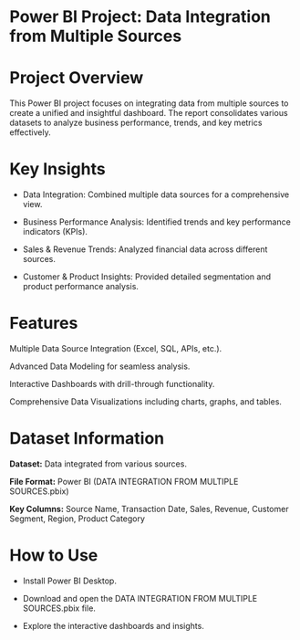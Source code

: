 # Power BI Project: Data Integration from Multiple Sources

# Project Overview

This Power BI project focuses on integrating data from multiple sources to create a unified and insightful dashboard. The report consolidates various datasets to analyze business performance, trends, and key metrics effectively.

# Key Insights

* Data Integration: Combined multiple data sources for a comprehensive view.

* Business Performance Analysis: Identified trends and key performance indicators (KPIs).

* Sales & Revenue Trends: Analyzed financial data across different sources.

* Customer & Product Insights: Provided detailed segmentation and product performance analysis.

# Features

Multiple Data Source Integration (Excel, SQL, APIs, etc.).

Advanced Data Modeling for seamless analysis.

Interactive Dashboards with drill-through functionality.

Comprehensive Data Visualizations including charts, graphs, and tables.

# Dataset Information

**Dataset:** Data integrated from various sources.

**File Format:** Power BI (DATA INTEGRATION FROM MULTIPLE SOURCES.pbix)

**Key Columns:** Source Name, Transaction Date, Sales, Revenue, Customer Segment, Region, Product Category

# How to Use

* Install Power BI Desktop.

* Download and open the DATA INTEGRATION FROM MULTIPLE SOURCES.pbix file.

* Explore the interactive dashboards and insights.
